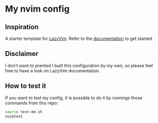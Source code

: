 My nvim config
====================

Inspiration
--------------------

A starter template for [LazyVim](https://github.com/LazyVim/LazyVim).
Refer to the [documentation](https://lazyvim.github.io/installation) to get started.

Disclaimer
--------------------

I don't want to prented I built this configuration by my own, so please feel free to have a look on LazyVim
documentation.

How to test it
--------------------
If you want to test my config, it is possible to do it by runnings those commands from this repo:
```bash
source test-me.sh
nvimtest
```
